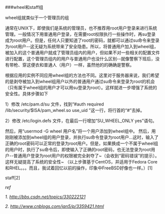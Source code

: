 ###wheel和staff组

wheel组就类似于一个管理员的组

通常在UNIX下，即使我们是系统的管理员，也不推荐用root用户登录来进行系统管理。一般情况下用普通用户登录，在需要root权限执行一些操作时，再su登录成为root用户。但是，任何人只要知道了root的密码，就都可以通过su命令来登录为root用户--这无疑为系统带来了安全隐患。所以，将普通用户加入到wheel组，被加入的这个普通用户就成了管理员组内的用户，但如果不对一些相关的配置文件进行配置，这个管理员组内的用户与普通用户也没什么区别--就像警察下班后，没有带枪、穿这便衣和普通人（用户）一样，虽然他的的确确是警察。

根据应用的实例不同应用wheel组的方法也不同。这里对于服务器来说，我们希望的是剥夺被加入到wheel组用户以外的普通用户通过su命令来登录为root的机会（只有属于wheel组的用户才可以用su登录为root）。这样就进一步增强了系统的安全性。具体步骤如下

1）修改 /etc/pam.d/su 文件，找到“#auth required /lib/security/$ISA/pam_wheel.so use_uid ”这一行，将行首的“#”去掉。

2）修改 /etc/login.defs 文件，在最后一行增加“SU_WHEEL_ONLY yes”语句。

然后，用“usermod -G wheel 用户名”将一个用户添加到wheel组中。
然后，用刚刚被添加到wheel组的用户登录，并执行su命令登录为root用户…这时，输入了正确的root密码可以正常的登录为root用户。但是，如果换成一个不属于wheel组的用户时，执行了su命令后，即使输入了正确的root密码，也无法登录为root用户--普通用户登录为root用户的权限被完全剥夺了~（会收到“密码错误”的提示）。这样无疑提高了系统的安全性~
（以上步骤基于CentOS，并适用于Fedora Core和RHEL。。。而且，我试着回忆以前的操作，印象中FreeBSD好像也一样。）[1]

staff[2]

*ref*

*1. http://bbs.csdn.net/topics/330222121*

*2. http://www.cnblogs.com/jan5/p/3359421.html*
